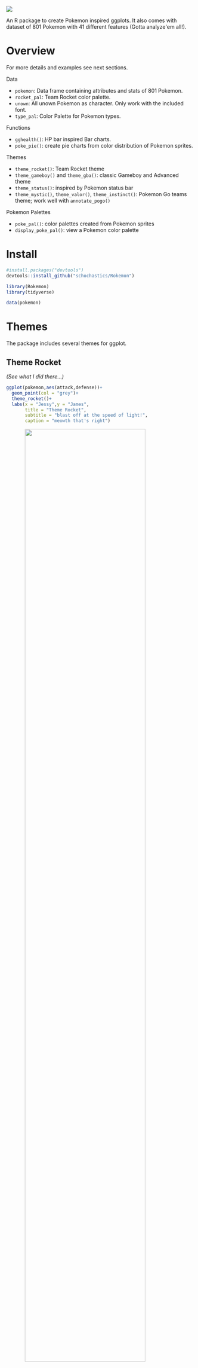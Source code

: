 <!-- README.md is generated from README.Rmd. Please edit that file -->
![](rokemon.png)

An R package to create Pokemon inspired ggplots. It also comes with dataset of 801 Pokemon with 41 different features (Gotta analyze'em all!).

Overview
========

For more details and examples see next sections.

Data

-   `pokemon`: Data frame containing attributes and stats of 801 Pokemon.
-   `rocket_pal`: Team Rocket color palette.
-   `unown`: All unown Pokemon as character. Only work with the included font.
-   `type_pal`: Color Palette for Pokemon types.

Functions

-   `gghealth()`: HP bar inspired Bar charts.
-   `poke_pie()`: create pie charts from color distribution of Pokemon sprites.

Themes

-   `theme_rocket()`: Team Rocket theme
-   `theme_gameboy()` and `theme_gba()`: classic Gameboy and Advanced theme
-   `theme_status()`: inspired by Pokemon status bar
-   `theme_mystic()`, `theme_valor()`, `theme_instinct()`: Pokemon Go teams theme; work well with `annotate_pogo()`

Pokemon Palettes

-   `poke_pal()`: color palettes created from Pokemon sprites
-   `display_poke_pal()`: view a Pokemon color palette

Install
=======

``` r
#install.packages("devtools")
devtools::install_github("schochastics/Rokemon")
```

``` r
library(Rokemon)
library(tidyverse)

data(pokemon)
```

Themes
======

The package includes several themes for ggplot.

Theme Rocket
------------

*(See what I did there...)*

``` r
ggplot(pokemon,aes(attack,defense))+
  geom_point(col = "grey")+
  theme_rocket()+
  labs(x = "Jessy",y = "James",
       title = "Theme Rocket",
       subtitle = "blast off at the speed of light!",
       caption = "meowth that's right")
```

<img src="figures/theme-rocket-1.png" width="80%" style="display: block; margin: auto;" />

Gamyboy theme
-------------

If you want to get nostalgic.

``` r
ggplot(pokemon,aes(attack,defense))+
  geom_point(shape = 15,col = "#006400",size=2)+
  theme_gameboy()+
  labs(title = "Classic Gameboy Theme")
```

<img src="figures/theme-gameboy-1.png" width="80%" style="display: block; margin: auto;" />

``` r
ggplot(pokemon,aes(attack,defense))+
  geom_point(shape = 15,col = "#27408B",size=2)+
  theme_gba()+
  labs(title = "Gameboy Advanced Theme")
```

<img src="figures/theme-gba-1.png" width="80%" style="display: block; margin: auto;" />

Status theme and HP bar chart
-----------------------------

A theme inspired by HP bar in older Pokemon games. The theme is used in `gghealth`, a function that plots bar charts in HP bar style.

``` r
pokemon[1:10,] %>% 
  gghealth("name","base_total",init.size = 5)+
  labs(x="",y="Stats Total")
```

<img src="figures/gghealth-1.png" width="80%" style="display: block; margin: auto;" />

Pokemon Go
----------

Annotate your plots with the logo of your favorite Pokémon Go team.

``` r

p1 <- pokemon %>%
  dplyr::filter(type1=="water") %>%
  ggplot(aes(defense,attack))+geom_point()+annotate_pogo(team = "mystic")+theme_mystic()+
  labs(title="Team Mystic",subtitle="Water Pokemon")

p2 <- pokemon %>%
  dplyr::filter(type1=="fire") %>%
  ggplot(aes(defense,attack))+geom_point()+annotate_pogo(team = "valor")+theme_valor()+
  labs(title="Team Valor",subtitle="Fire Pokemon")

p3 <- pokemon %>%
  dplyr::filter(type1=="electric") %>%
  ggplot(aes(defense,attack))+geom_point()+annotate_pogo(team = "instinct")+theme_instinct()+
  labs(title="Team Instinct",subtitle="Electric Pokemon")

gridExtra::grid.arrange(grobs=list(p1,p2,p3),ncol=3)
```

<img src="figures/pogo-teams-1.png" width="80%" style="display: block; margin: auto;" />

Poke Pie
========

Create pie charts of the color distribution of Pokemon sprites. Download all sprites, for example from [here](https://github.com/PokeAPI/sprites).

``` r
#basic usage
poke_pie(path_to_sprites,pokemon_name)
```

![](figures/poke-pies.png)

The function is a reimplementation of [this](https://gist.github.com/need12648430/4d681c9d1b18745ce159) code, which was posted on [reddit](https://www.reddit.com/r/pokemon/comments/2ey1pw/last_night_i_wrote_a_processing_script_that/ck45c21/) a while ago.

Examples
========

Using `theme_rocket()` to create an effectiveness table of Pokemon types.

``` r
pokemon %>%
  distinct(type1,.keep_all=TRUE) %>%
  select(defender = type1,against_bug:against_water) %>%
  gather(attacker,effect,against_bug:against_water) %>%
  mutate(attacker = str_replace_all(attacker,"against_",""))  %>%
  ggplot(aes(y=attacker,x=defender,fill=factor(effect)))+
  geom_tile()+
  geom_text(aes(label=ifelse(effect!=1,effect,"")))+
  scale_fill_manual(values=c("#8B1A1A", "#CD2626", "#EE2C2C", "#FFFFFF", "#00CD00", "#008B00"))+
  theme_rocket(legend.position="none")+
  labs(title="Effectiveness Table")
```

<img src="figures/effectiveness-1.png" width="80%" style="display: block; margin: auto;" />

Color Palettes
==============

The package also includes color palettes, which were automatically generated from all 801 pokemon sprites.

``` r
poke_pal(name,n)
display_poke_pal(name)
```

![](figures/palettes.png)

Additionally there is also a palette for Team Rocket (`rocket_pal`) and the Pokemon Types (`type_pal`). ![](figures/rocket-type-pal.png)

I did not check all Pokemon palettes, so there may well be some meaningless ones. A better alternative would be to use the dedicated package `palettetown`. See the github [repo](https://github.comt/imcdlucas/palettetown) for help.

``` r
install.packages('palettetown')
```

Fonts
=====

The package uses an old school gameboy font for some of its themes, which can be download [here](https://github.com/Superpencil/pokemon-font/releases/tag/v1.8.1).

In order to use the font in R you need the `extrafont` package.

``` r
#install.packages("extrafont")
extrafont::font_import() #only run ones
extrafont::loadfonts()
```

Alternatively, you can use the function `import_pokefont()`.

``` r
import_pokefont()
```

Addendum
========

-   Logo generated with [fontmeme](https://fontmeme.com/pokemon-font/)
-   Pogo Logos downloaded [here](https://dribbble.com/shots/2831980-Pok-mon-GO-Team-Logos-Vector-Download)
-   Pokémon data download from [Kaggle](https://www.kaggle.com/rounakbanik/pokemon), originally scraped from [serebii.net](http://serebii.net/)
-   Sprites for `poke_pie` can be found [here](https://github.com/PokeAPI/sprites)
